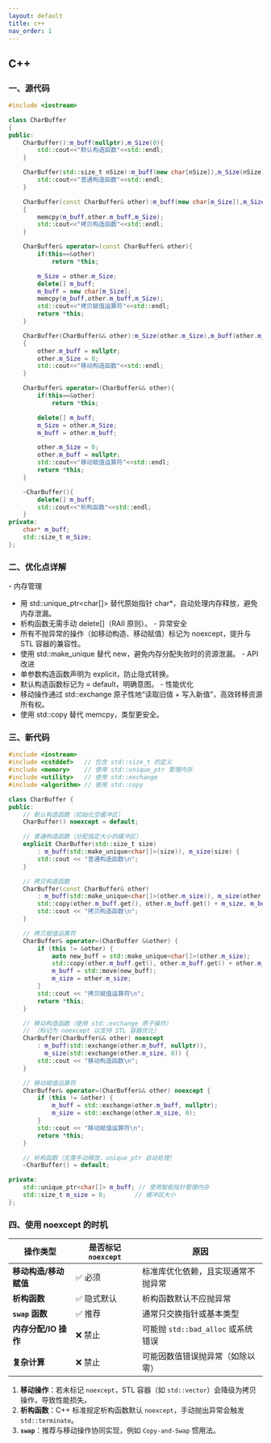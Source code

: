 ```yaml
---
layout: default
title: c++
nav_order: 1
---
```


## C++

### 一、源代码

```cpp
#include <iostream>

class CharBuffer
{
public:
    CharBuffer():m_buff(nullptr),m_Size(0){
        std::cout<<"默认构造函数"<<std::endl;
    }

    CharBuffer(std::size_t nSize):m_buff(new char[nSize]),m_Size(nSize){
        std::cout<<"普通构造函数"<<std::endl;
    }

    CharBuffer(const CharBuffer& other):m_buff(new char[m_Size]),m_Size(other.m_Size)
    {
        memcpy(m_buff,other.m_buff,m_Size);
        std::cout<<"拷贝构造函数"<<std::endl;
    }

    CharBuffer& operator=(const CharBuffer& other){
        if(this==&other)
            return *this;

        m_Size = other.m_Size;
        delete[] m_buff;
        m_buff = new char[m_Size];
        memcpy(m_buff,other.m_buff,m_Size);
        std::cout<<"拷贝赋值运算符"<<std::endl;
        return *this;
    }

    CharBuffer(CharBuffer&& other):m_Size(other.m_Size),m_buff(other.m_buff)
    {
        other.m_buff = nullptr;
        other.m_Size = 0;
        std::cout<<"移动构造函数"<<std::endl;
    }

    CharBuffer& operator=(CharBuffer&& other){
        if(this==&other)
            return *this;

        delete[] m_buff;
        m_Size = other.m_Size;
        m_buff = other.m_buff;

        other.m_Size = 0;
        other.m_buff = nullptr;
        std::cout<<"移动赋值运算符"<<std::endl;
        return *this;
    }

    ~CharBuffer(){ 
        delete[] m_buff; 
        std::cout<<"析构函数"<<std::endl;
    }
private:
    char* m_buff;
    std::size_t m_Size;
};
```

### 二、优化点详解

​- ​内存管理​​
   - 用 std::unique_ptr<char[]> 替代原始指针 char*，自动处理内存释放，避免内存泄漏。
   - 析构函数无需手动 delete[]（RAII 原则）。
​- ​异常安全​​
   - 所有不抛异常的操作（如移动构造、移动赋值）标记为 noexcept，提升与 STL 容器的兼容性。
   - 使用 std::make_unique 替代 new，避免内存分配失败时的资源泄漏。
​- ​API 改进​​
   - 单参数构造函数声明为 explicit，防止隐式转换。
   - 默认构造函数标记为 = default，明确意图。
​- ​性能优化​​
   - 移动操作通过 std::exchange 原子性地“读取旧值 + 写入新值”，高效转移资源所有权。
   - 使用 std::copy 替代 memcpy，类型更安全。

### 三、新代码

```cpp
#include <iostream>
#include <cstddef>   // 包含 std::size_t 的定义
#include <memory>    // 使用 std::unique_ptr 管理内存
#include <utility>   // 使用 std::exchange
#include <algorithm> // 使用 std::copy

class CharBuffer {
public:
    // 默认构造函数（初始化空缓冲区）
    CharBuffer() noexcept = default;

    // 普通构造函数（分配指定大小的缓冲区）
    explicit CharBuffer(std::size_t size) 
        : m_buff(std::make_unique<char[]>(size)), m_size(size) {
        std::cout << "普通构造函数\n";
    }

    // 拷贝构造函数
    CharBuffer(const CharBuffer& other) 
        : m_buff(std::make_unique<char[]>(other.m_size)), m_size(other.m_size) {
        std::copy(other.m_buff.get(), other.m_buff.get() + m_size, m_buff.get());
        std::cout << "拷贝构造函数\n";
    }

    // 拷贝赋值运算符
    CharBuffer& operator=(CharBuffer &&other) {
        if (this != &other) {
            auto new_buff = std::make_unique<char[]>(other.m_size);
            std::copy(other.m_buff.get(), other.m_buff.get() + other.m_size, new_buff.get());
            m_buff = std::move(new_buff);
            m_size = other.m_size;
        }
        std::cout << "拷贝赋值运算符\n";
        return *this;
    }

    // 移动构造函数（使用 std::exchange 原子操作）
    // （标记为 noexcept 以支持 STL 容器优化）
    CharBuffer(CharBuffer&& other) noexcept 
        : m_buff(std::exchange(other.m_buff, nullptr)),
          m_size(std::exchange(other.m_size, 0)) {
        std::cout << "移动构造函数\n";
    }

    // 移动赋值运算符
    CharBuffer& operator=(CharBuffer&& other) noexcept {
        if (this != &other) {
            m_buff = std::exchange(other.m_buff, nullptr);
            m_size = std::exchange(other.m_size, 0);
        }
        std::cout << "移动赋值运算符\n";
        return *this;
    }

    // 析构函数（无需手动释放，unique_ptr 自动处理）
    ~CharBuffer() = default;

private:
    std::unique_ptr<char[]> m_buff; // 使用智能指针管理内存
    std::size_t m_size = 0;        // 缓冲区大小
};
```

### 四、使用 noexcept 的时机


| 操作类型               | 是否标记 `noexcept` | 原因                           |
|------------------------|---------------------|-----------------------------|
| ​**​移动构造/移动赋值​**​  | ✅ 必须              | 标准库优化依赖，且实现通常不抛异常  |
| ​**​析构函数​**​           | ✅ 隐式默认          | 析构函数默认不应抛异常              |
| ​**​`swap` 函数​**​        | ✅ 推荐              | 通常只交换指针或基本类型           |
| ​**​内存分配/IO 操作​**​   | ❌ 禁止              | 可能抛 `std::bad_alloc` 或系统错误 |
| ​**​复杂计算​**​           | ❌ 禁止              | 可能因数值错误抛异常（如除以零）     |

1. ​**​移动操作​**​：若未标记 `noexcept`，STL 容器（如 `std::vector`）会降级为拷贝操作，导致性能损失。
2. ​**​析构函数​**​：C++ 标准规定析构函数默认 `noexcept`，手动抛出异常会触发 `std::terminate`。
3. ​**​`swap`​**​：推荐与移动操作协同实现，例如 `Copy-and-Swap` 惯用法。


